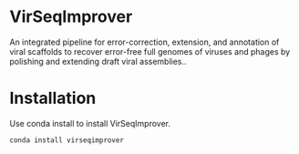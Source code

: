 # VirSeqImprover

An integrated pipeline for error-correction, extension, and annotation of viral scaffolds to recover error-free full genomes of viruses and phages by polishing and extending draft viral assemblies..

# Installation

Use conda install to install VirSeqImprover.

```bash
conda install virseqimprover
```
